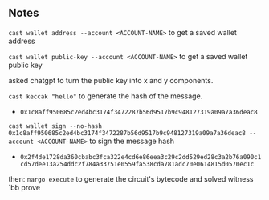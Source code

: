 ## Notes

`cast wallet address --account <ACCOUNT-NAME>` to get a saved wallet address

`cast wallet public-key --account <ACCOUNT-NAME>` to get a saved wallet public key

asked chatgpt to turn the public key into x and y components.

`cast keccak "hello"` to generate the hash of the message.
- `0x1c8aff950685c2ed4bc3174f3472287b56d9517b9c948127319a09a7a36deac8`

`cast wallet sign --no-hash 0x1c8aff950685c2ed4bc3174f3472287b56d9517b9c948127319a09a7a36deac8 --account <ACCOUNT-NAME>` to sign the message hash
- `0x2f4de1728da360cbabc3fca322e4cd6e86eea3c29c2dd529ed28c3a2b76a090c1cd57dee13a254ddc2f784a33751e0559fa538cda781adc70e0614815d0570ec1c`

then:
`nargo execute` to generate the circuit's bytecode and solved witness
`bb prove 